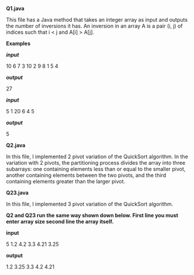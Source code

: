 **Q1.java**

 This file has a Java method that takes an integer array as input and outputs the number of inversions
it has. An inversion in an array A is a pair (i, j) of indices such that i < j
and A[i] > A[j].

**Examples**

***input***

10
6 7 3 10 2 9 8 1 5 4

***output***

27
 
***input***

5
1 20 6 4 5

***output***

5

**Q2.java**

  In this file, I implemented 2 pivot variation of the QuickSort algorithm.
  In the variation with 2 pivots, the partitioning process divides the array into three subarrays:
one containing elements less than or equal to the smaller pivot, another containing elements
between the two pivots, and the third containing elements greater than the larger pivot.

**Q23.java**

  In this file, I implemented 3 pivot variation of the QuickSort algorithm.


  **Q2 and Q23 run the same way shown down below. First line you must enter array size second line the array itself.**

  **input**
  
  5
  1.2 4.2 3.3 4.21 3.25
  
  **output**
  
  1.2 3.25 3.3 4.2 4.21 
  

  

